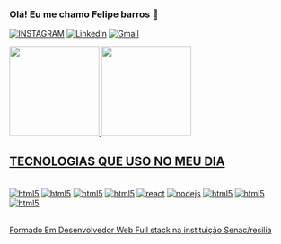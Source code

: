 ### Olá! Eu me chamo Felipe barros 👋
[![INSTAGRAM](	https://img.shields.io/badge/Instagram-E4405F?style=for-the-badge&logo=instagram&logoColor=white)](https://instagram.com/felipebarr0os?igshid=MWZjMTM2ODFkZg==)
[![Linkedln](https://img.shields.io/badge/LinkedIn-0077B5?style=for-the-badge&logo=linkedin&logoColor=white)](https://www.linkedin.com/in/felipebarr0os-sim%C3%B5es-5569b2173/)
[![Gmail](https://img.shields.io/badge/Gmail-D14836?style=for-the-badge&logo=gmail&logoColor=white)](felipebarros1111@gmail.com)

 <a href="https://github.com/felipebarr0os">
  <img height="160em" src="https://github-readme-stats-eight-theta.vercel.app/api?username=felipebarr0os&show_icons=true&theme=dracula&include_all_commits=true&count_private=true"/>
  <img height="160em" src="https://github-readme-stats-eight-theta.vercel.app/api/top-langs/?username=felipebarr0os&layout=compact&langs_count=8&theme=dracula"/>
  



## TECNOLOGIAS QUE USO NO MEU DIA 

<div style="display: inline_block"><br>
<img align="center" alt="html5" src="https://img.shields.io/badge/HTML5-E34F26?style=for-the-badge&logo=html5&logoColor=white"/>
<img align="center" alt="html5" src="https://img.shields.io/badge/CSS-239120?&style=for-the-badge&logo=css3&logoColor=white"/>
<img align="center" alt="html5" src="https://img.shields.io/badge/JavaScript-323330?style=for-the-badge&logo=javascript&logoColor=F7DF1E"/>
 <img align="center" alt="html5" src="https://img.shields.io/badge/Bootstrap-563D7C?style=for-the-badge&logo=bootstrap&logoColor=white"/>
<img align="center" alt="react" src="https://img.shields.io/badge/React-20232A?style=for-the-badge&logo=react&logoColor=61DAFB" />
 <img align="center" alt="nodejs" src="https://img.shields.io/badge/Node.js-43853D?style=for-the-badge&logo=node.js&logoColor=white" />
<img align="center" alt="html5" src="https://img.shields.io/badge/jQuery-0769AD?style=for-the-badge&logo=jquery&logoColor=white"/>
<img align="center" alt="html5" src="https://img.shields.io/badge/MySQL-00000F?style=for-the-badge&logo=mysql&logoColor=white"/>
<img align="center" alt="html5" src="https://img.shields.io/badge/SQLite-07405E?style=for-the-badge&logo=sqlite&logoColor=white"/>

</div><br>




 Formado Em Desenvolvedor Web Full stack na instituição Senac/resilia <br>
